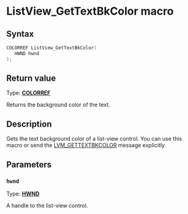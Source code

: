 # ListView_GetTextBkColor macro

## Syntax

```cpp
COLORREF ListView_GetTextBkColor(
   HWND hwnd
);
```

## Return value

Type: **[COLORREF](https://learn.microsoft.com/windows/desktop/winprog/windows-data-types)**

Returns the background color of the text.

## Description

Gets the text background color of a list-view control. You can use this macro or send the [LVM_GETTEXTBKCOLOR](https://learn.microsoft.com/windows/desktop/Controls/lvm-gettextbkcolor) message explicitly.

## Parameters

### `hwnd`

Type: **[HWND](https://learn.microsoft.com/windows/desktop/WinProg/windows-data-types)**

A handle to the list-view control.